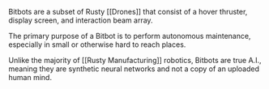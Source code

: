 Bitbots are a subset of Rusty [[Drones]] that consist of a hover thruster, display screen, and interaction beam array. 

The primary purpose of a Bitbot is to perform autonomous maintenance, especially in small or otherwise hard to reach places.

Unlike the majority of [[Rusty Manufacturing]] robotics, Bitbots are true A.I., meaning they are synthetic neural networks and not a copy of an uploaded human mind.